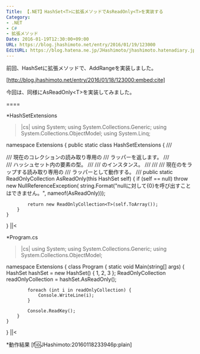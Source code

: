 ```yaml
---
Title: 【.NET】HashSet<T>に拡張メソッドでAsReadOnly<T>を実装する
Category:
- .NET
- C#
- 拡張メソッド
Date: 2016-01-19T12:30:00+09:00
URL: https://blog.jhashimoto.net/entry/2016/01/19/123000
EditURL: https://blog.hatena.ne.jp/JHashimoto/jhashimoto.hatenadiary.jp/atom/entry/6653586347153584047
---
```


前回、HashSet<T>に拡張メソッドで、AddRangeを実装しました。

[http://blog.jhashimoto.net/entry/2016/01/18/123000:embed:cite]

今回は、同様にAsReadOnly&lt;T&gt;を実装してみました。

====

*HashSetExtensions
>|cs|
using System;
using System.Collections.Generic;
using System.Collections.ObjectModel;
using System.Linq;

namespace Extensions {
    public static class HashSetExtensions {
        /// <summary>
        /// 現在のコレクションの読み取り専用の<see cref="System.Collections.Generic.IList&lt;T&gt;"/>
        /// ラッパーを返します。
        /// </summary>
        /// <typeparam name="T">ハッシュセット内の要素の型。</typeparam>
        /// <param name="self">
        /// <see cref="System.Collections.Generic.HashSet&lt;T&gt;"/>のインスタンス。
        /// </param>
        /// <returns>
        /// 現在の<see cref="System.Collections.Generic.HashSet&lt;T&gt;"/>をラップする読み取り専用の
        /// ラッパーとして動作する<see cref="System.Collections.ObjectModel.ReadOnlyCollection&lt;T&gt;"/>。
        /// </returns>
        public static ReadOnlyCollection<T> AsReadOnly<T>(this HashSet<T> self) {
            if (self == null)
                throw new NullReferenceException(
                    string.Format("nullに対して{0}を呼び出すことはできません。", nameof(AsReadOnly)));

            return new ReadOnlyCollection<T>(self.ToArray());
        }
    }
}
||<

*Program.cs
>|cs|
using System;
using System.Collections.Generic;
using System.Collections.ObjectModel;

namespace Extensions {
    class Program {
        static void Main(string[] args) {
            HashSet<int> hashSet = new HashSet<int>() { 1, 2, 3 };
            ReadOnlyCollection<int> readOnlyCollection = hashSet.AsReadOnly();

            foreach (int i in readOnlyCollection) {
                Console.WriteLine(i);
            }

            Console.ReadKey();
        }
    }
}
||<

*動作結果
[f:id:JHashimoto:20160118233946p:plain]
